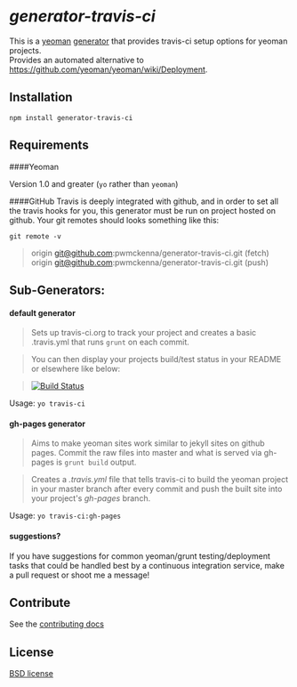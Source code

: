 # *generator-travis-ci*

This is a [yeoman](http://yeoman.io) [generator](https://github.com/yeoman/generator) that provides travis-ci setup options for yeoman projects.  
Provides an automated alternative to https://github.com/yeoman/yeoman/wiki/Deployment.

## Installation

`npm install generator-travis-ci`

## Requirements

####Yeoman

Version 1.0 and greater (`yo` rather than `yeoman`)

####GitHub
Travis is deeply integrated with github, and in order to set all the travis hooks for you, this generator must be run on project hosted on github. Your git remotes should looks something like this:

`git remote -v`
> origin  git@github.com:pwmckenna/generator-travis-ci.git (fetch)  
> origin  git@github.com:pwmckenna/generator-travis-ci.git (push)

## Sub-Generators:

#### default generator

> Sets up travis-ci.org to track your project and creates a basic .travis.yml that runs `grunt` on each commit. 

> You can then display your projects build/test status in your README or elsewhere like below: 

> [![Build Status](https://travis-ci.org/pwmckenna/generator-travis-ci.png?branch=master)](https://travis-ci.org/pwmckenna/generator-travis-ci)

Usage: `yo travis-ci`

#### gh-pages generator

> Aims to make yeoman sites work similar to jekyll sites on github pages. Commit the raw files into master and what is served via gh-pages is `grunt build` output.

> Creates a *.travis.yml* file that tells travis-ci to build the yeoman project in your master branch after every commit and push the built site into your project's *gh-pages* branch.

Usage: `yo travis-ci:gh-pages`

#### suggestions?

If you have suggestions for common yeoman/grunt testing/deployment tasks that could be handled best by a continuous integration service, make a pull request or shoot me a message!

## Contribute

See the [contributing docs](https://github.com/yeoman/yeoman/blob/master/contributing.md)


## License

[BSD license](http://opensource.org/licenses/bsd-license.php)
